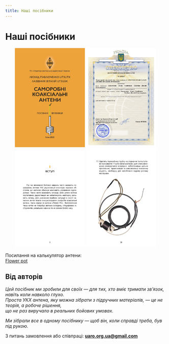 ```yaml
---
title: Наші посібники
---
```


# Наші посібники

<p align="center">
  <img src="./img/our_tutorial_1.jpg" alt="1" width="220"/>
  <img src="./img/our_tutorial_2.jpg" alt="2" width="220"/>
  <img src="./img/our_tutorial_3.jpg" alt="3" width="220"/>
  <img src="./img/our_tutorial_4.jpg" alt="4" width="220"/>
</p>

Посилання на калькулятор антени:  
[Flower pot](/docs/Calculators/flower_pot)

## Від авторів  

_Цей посібник ми зробили для своїх — для тих, хто вміє тримати зв’язок, навіть коли навколо глухо.  
Проста УКХ антена, яку можна зібрати з підручних матеріалів, — це не теорія, а робоче рішення,  
що не раз виручало в реальних бойових умовах._

_Ми зібрали все в одному посібнику — щоб він, коли справді треба, був під рукою._

З питань замовлення або співпраці: **uaro.org.ua@gmail.com**

